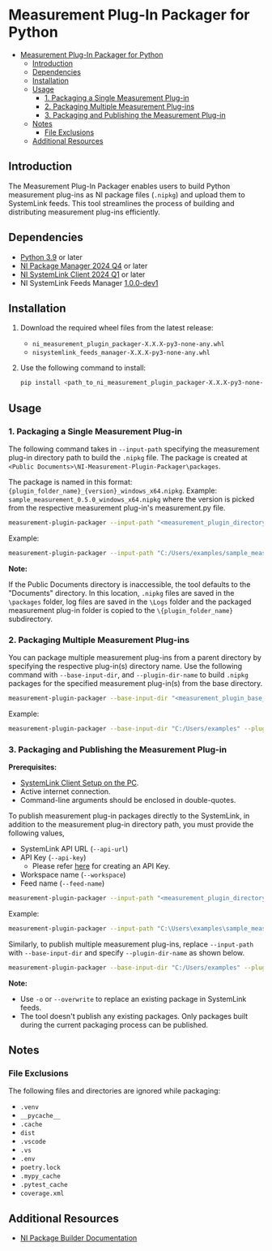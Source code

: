 # Measurement Plug-In Packager for Python

- [Measurement Plug-In Packager for Python](#measurement-plug-in-packager-for-python)
  - [Introduction](#introduction)
  - [Dependencies](#dependencies)
  - [Installation](#installation)
  - [Usage](#usage)
    - [1. Packaging a Single Measurement Plug-in](#1-packaging-a-single-measurement-plug-in)
    - [2. Packaging Multiple Measurement Plug-ins](#2-packaging-multiple-measurement-plug-ins)
    - [3. Packaging and Publishing the Measurement Plug-in](#3-packaging-and-publishing-the-measurement-plug-in)
  - [Notes](#notes)
    - [File Exclusions](#file-exclusions)
  - [Additional Resources](#additional-resources)

## Introduction

The Measurement Plug-In Packager enables users to build Python measurement plug-ins as NI package
files (`.nipkg`) and upload them to SystemLink feeds. This tool streamlines the process of building
and distributing measurement plug-ins efficiently.

## Dependencies

- [Python 3.9](https://www.python.org/downloads/release/python-3913/) or later
- [NI Package Manager 2024
  Q4](https://www.ni.com/en/support/downloads/software-products/download.package-manager.html#322516)
  or later
- [NI SystemLink Client 2024
  Q1](https://www.ni.com/en/support/downloads/software-products/download.systemlink-client.html#521644)
  or later
- NI SystemLink Feeds Manager
  [1.0.0-dev1](./dependencies/nisystemlink_feeds_manager-1.0.0.dev1-py3-none-any.whl)

## Installation

1. Download the required wheel files from the latest release:
    - `ni_measurement_plugin_packager-X.X.X-py3-none-any.whl`
    - `nisystemlink_feeds_manager-X.X.X-py3-none-any.whl`
2. Use the following command to install:

    ```bash
    pip install <path_to_ni_measurement_plugin_packager-X.X.X-py3-none-any.whl> <path_to_nisystemlink_feeds_manager-X.X.X-py3-none-any.whl>
    ```

## Usage

### 1. Packaging a Single Measurement Plug-in

The following command takes in `--input-path` specifying the measurement plug-in directory path to
build the `.nipkg` file. The package is created at `<Public
Documents>\NI-Measurement-Plugin-Packager\packages`.

The package is named in this format:
`{plugin_folder_name}_{version}_windows_x64.nipkg`. Example:
`sample_measurement_0.5.0_windows_x64.nipkg` where the version is picked from the respective
measurement plug-in's measurement.py file.

  ```bash
  measurement-plugin-packager --input-path "<measurement_plugin_directory>"
  ```

  Example:

  ```bash
  measurement-plugin-packager --input-path "C:/Users/examples/sample_measurement"
  ```

  **Note:**
  
  If the Public Documents directory is inaccessible, the tool defaults to the "Documents" directory.
  In this location, `.nipkg` files are saved in the `\packages` folder, log files are saved in the
  `\Logs` folder and the packaged measurement plug-in folder is copied to the
  `\{plugin_folder_name}` subdirectory.
  
### 2. Packaging Multiple Measurement Plug-ins

You can package multiple measurement plug-ins from a parent directory by specifying the respective plug-in(s)
directory name. Use the following command with `--base-input-dir`, and `--plugin-dir-name` to build
`.nipkg` packages for the specified measurement plug-in(s) from the base directory.

  ```bash
  measurement-plugin-packager --base-input-dir "<measurement_plugin_base_directory>" --plugin-dir-name "<plugin1,plugin2>"
  ```

  Example:
  
  ```bash
  measurement-plugin-packager --base-input-dir "C:/Users/examples" --plugin-dir-name "sample_measurement,test_measurement"
  ```

### 3. Packaging and Publishing the Measurement Plug-in

**Prerequisites:**

- [SystemLink Client Setup on the PC](https://www.ni.com/docs/en-US/bundle/systemlink-enterprise/page/setting-up-systemlink-client.html).
- Active internet connection.
- Command-line arguments should be enclosed in double-quotes.
  
To publish measurement plug-in packages directly to the SystemLink, in addition to the measurement plug-in directory path, you must provide the following values,

- SystemLink API URL (`--api-url`)
- API Key (`--api-key`)
  - Please refer [here](https://www.ni.com/docs/en-US/bundle/systemlink-enterprise/page/creating-an-api-key.html) for creating an API Key.
- Workspace name (`--workspace`)
- Feed name (`--feed-name`)

```bash
measurement-plugin-packager --input-path "<measurement_plugin_directory>" --upload-packages --api-url "<systemlink_api_url>" --api-key "<api_key>" --workspace "<workspace_name>" --feed-name "<feed_name>"
```

Example:

```bash
measurement-plugin-packager --input-path "C:\Users\examples\sample_measurement" --upload-packages --api-url "https://api.example.com/" --api-key "123abc" --workspace "your-workspace" --feed-name "your-feed-name"
```

Similarly, to publish multiple measurement plug-ins, replace `--input-path` with `--base-input-dir` and specify
`--plugin-dir-name` as shown below.

```bash
measurement-plugin-packager --base-input-dir "C:/Users/examples" --plugin-dir-name "sample_measurement,test_measurement" --upload-packages --api-url "https://api.example.com/" --api-key "123abc" --workspace "your-workspace" --feed-name "your-feed-name"
```

**Note:**

- Use `-o` or `--overwrite` to replace an existing package in SystemLink feeds.
- The tool doesn't publish any existing packages. Only packages built during the current packaging process can be published.
  
## Notes

### File Exclusions

The following files and directories are ignored while packaging:

- `.venv`
- `__pycache__`
- `.cache`
- `dist`
- `.vscode`
- `.vs`
- `.env`
- `poetry.lock`
- `.mypy_cache`
- `.pytest_cache`
- `coverage.xml`

## Additional Resources

- [NI Package Builder
  Documentation](https://www.ni.com/docs/en-US/bundle/package-manager/page/build-package-using-cli.html)
